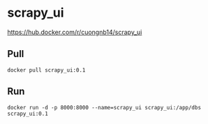 # scrapy_ui

https://hub.docker.com/r/cuongnb14/scrapy_ui

## Pull

`docker pull scrapy_ui:0.1`

## Run

`docker run -d -p 8000:8000 --name=scrapy_ui scrapy_ui:/app/dbs scrapy_ui:0.1`

